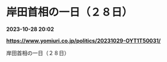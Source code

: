 # 岸田首相の一日（２８日）

**2023-10-28 20:02**

**https://www.yomiuri.co.jp/politics/20231029-OYT1T50031/**

岸田首相の一日（２８日）